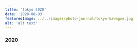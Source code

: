 ```yaml
---
title: 'tokyo 2020'
date: '2020-08-03'
featuredImage: ../../images/photo-journal/tokyo-kawagoe.jpg
alt: 'alt text'
---
```


### 2020
